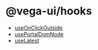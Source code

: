 # @vega-ui/hooks

- [useOnClickOutside](src/use-on-click-outside)
- [usePortalDomNode](src/use-portal-dom-node)
- [useLatest](src/use-latest)
